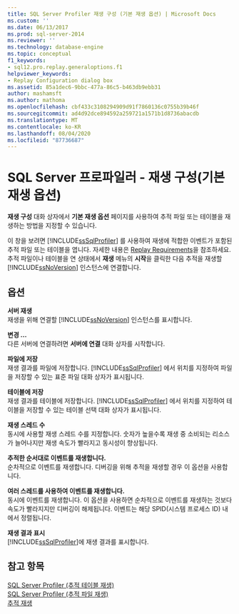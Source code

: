 ```yaml
---
title: SQL Server Profiler 재생 구성 (기본 재생 옵션) | Microsoft Docs
ms.custom: ''
ms.date: 06/13/2017
ms.prod: sql-server-2014
ms.reviewer: ''
ms.technology: database-engine
ms.topic: conceptual
f1_keywords:
- sql12.pro.replay.generaloptions.f1
helpviewer_keywords:
- Replay Configuration dialog box
ms.assetid: 85a1dec6-9bbc-477a-86c5-b463db9ebb31
author: mashamsft
ms.author: mathoma
ms.openlocfilehash: cbf433c3108294909d91f7860136c0755b39b46f
ms.sourcegitcommit: ad4d92dce894592a259721a1571b1d8736abacdb
ms.translationtype: MT
ms.contentlocale: ko-KR
ms.lasthandoff: 08/04/2020
ms.locfileid: "87736687"
---
```

# <a name="sql-server-profiler---replay-configuration-basic-replay-options"></a>SQL Server 프로파일러 - 재생 구성(기본 재생 옵션)
  **재생 구성** 대화 상자에서 **기본 재생 옵션** 페이지를 사용하여 추적 파일 또는 테이블을 재생하는 방법을 지정할 수 있습니다.  
  
 이 창을 보려면 [!INCLUDE[ssSqlProfiler](../includes/sssqlprofiler-md.md)] 를 사용하여 재생에 적합한 이벤트가 포함된 추적 파일 또는 테이블을 엽니다. 자세한 내용은 [Replay Requirements](../tools/sql-server-profiler/replay-requirements.md)을 참조하세요. 추적 파일이나 테이블을 연 상태에서 **재생** 메뉴의 **시작**을 클릭한 다음 추적을 재생할 [!INCLUDE[ssNoVersion](../includes/ssnoversion-md.md)] 인스턴스에 연결합니다.  
  
## <a name="options"></a>옵션  
 **서버 재생**  
 재생을 위해 연결할 [!INCLUDE[ssNoVersion](../includes/ssnoversion-md.md)] 인스턴스를 표시합니다.  
  
 **변경 ...**  
 다른 서버에 연결하려면 **서버에 연결** 대화 상자를 시작합니다.  
  
 **파일에 저장**  
 재생 결과를 파일에 저장합니다. [!INCLUDE[ssSqlProfiler](../includes/sssqlprofiler-md.md)] 에서 위치를 지정하여 파일을 저장할 수 있는 표준 파일 대화 상자가 표시됩니다.  
  
 **테이블에 저장**  
 재생 결과를 테이블에 저장합니다. [!INCLUDE[ssSqlProfiler](../includes/sssqlprofiler-md.md)] 에서 위치를 지정하여 테이블을 저장할 수 있는 테이블 선택 대화 상자가 표시됩니다.  
  
 **재생 스레드 수**  
 동시에 사용할 재생 스레드 수를 지정합니다. 숫자가 높을수록 재생 중 소비되는 리소스가 늘어나지만 재생 속도가 빨라지고 동시성이 향상됩니다.  
  
 **추적한 순서대로 이벤트를 재생합니다.**  
 순차적으로 이벤트를 재생합니다. 디버깅을 위해 추적을 재생할 경우 이 옵션을 사용합니다.  
  
 **여러 스레드를 사용하여 이벤트를 재생합니다.**  
 동시에 이벤트를 재생합니다. 이 옵션을 사용하면 순차적으로 이벤트를 재생하는 것보다 속도가 빨라지지만 디버깅이 해제됩니다. 이벤트는 해당 SPID(시스템 프로세스 ID) 내에서 정렬됩니다.  
  
 **재생 결과 표시**  
 [!INCLUDE[ssSqlProfiler](../includes/sssqlprofiler-md.md)]에 재생 결과를 표시합니다.  
  
## <a name="see-also"></a>참고 항목  
 [SQL Server Profiler &#40;추적 테이블 재생&#41;](../tools/sql-server-profiler/replay-a-trace-table-sql-server-profiler.md)   
 [SQL Server Profiler &#40;추적 파일 재생&#41;](../tools/sql-server-profiler/replay-a-trace-file-sql-server-profiler.md)   
 [추적 재생](../tools/sql-server-profiler/replay-traces.md)  
  
  
